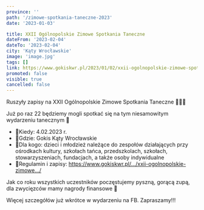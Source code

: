```yaml
---
province: ''
path: '/zimowe-spotkania-taneczne-2023'
date: '2023-01-03'

title: XXII Ogólnopolskie Zimowe Spotkania Taneczne
dateFrom: '2023-02-04'
dateTo: '2023-02-04'
city: 'Kąty Wrocławskie'
image: 'image.jpg'
tags: []
link: https://www.gokiskwr.pl/2023/01/02/xxii-ogolnopolskie-zimowe-spotkania-taneczne/
promoted: false
visible: true
cancelled: false
---
```

Ruszyły zapisy na XXII Ogólnopolskie Zimowe Spotkania Taneczne 🤩🤩🤩

Już po raz 22 będziemy mogli spotkać się na tym niesamowitym wydarzeniu tanecznym 🥰

- 🔷Kiedy: 4.02.2023 r.
- 🔷Gdzie: Gokis Kąty Wrocławskie
- 🔷Dla kogo: dzieci i młodzież należące do zespołów działających przy ośrodkach kultury, szkołach tańca, przedszkolach, szkołach, stowarzyszeniach, fundacjach, a także osoby indywidualne
- 🔷Regulamin i zapisy: https://www.gokiskwr.pl/.../xxii-ogolnopolskie-zimowe.../

Jak co roku wszystkich uczestników poczęstujemy pyszną, gorącą zupą, dla zwycięzców mamy nagrody finansowe 🥳

Więcej szczegółów już wkrótce w wydarzeniu na FB. Zapraszamy!!!
